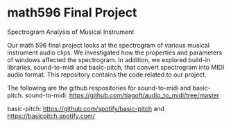 # math596 Final Project
Spectrogram Analysis of Musical Instrument

Our math 596 final project looks at the spectrogram of various musical instrument audio clips. We investigated how the properties and parameters of windows affected the spectrogram. In addition, we explored build-in libraries, sound-to-midi and basic-pitch, that convert spectrogram into MIDI audio format. This repository contains the code related to our project. 

The following are the github respositories for sound-to-midi and basic-pitch.
sound-to-midi:
https://github.com/tiagoft/audio_to_midi/tree/master

basic-pitch:
https://github.com/spotify/basic-pitch and 
https://basicpitch.spotify.com/
